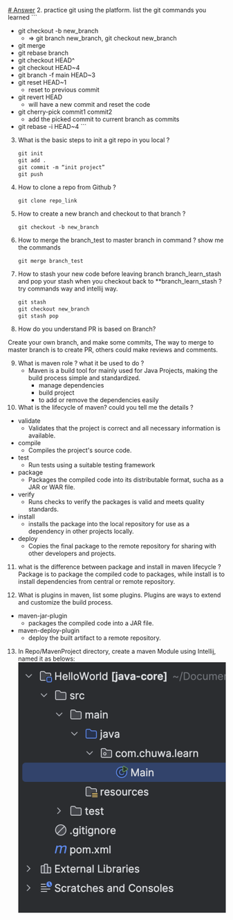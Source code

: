 [# Answer](#Answer)
2. practice git using the platform. list the git commands you learned
    ```
   - git checkout -b new_branch
     - => git branch new_branch, git checkout new_branch
   - git merge
   - git rebase branch
   - git checkout HEAD^
   - git checkout HEAD~4
   - git branch -f main HEAD~3
   - git reset HEAD~1 
     - reset to previous commit
   - git revert HEAD 
     - will have a new commit and reset the code
   - git cherry-pick commit1 commit2
     - add the picked commit to current branch as commits
   - git rebase -i HEAD~4
    ```
3.  What is the basic steps to init a git repo in you local ?
    ```
    git init
    git add .
    git commit -m “init project”
    git push
    ```
4.  How to clone a repo from Github ?
    ```
    git clone repo_link
    ```
5.  How to create a new branch and checkout to that branch ?
    ```
    git checkout -b new_branch
    ```
6.  How to merge the branch_test to master branch in command ? show me the commands
    ```
    git merge branch_test
    ```
7.  How to stash your new code before leaving branch branch_learn_stash and pop your stash when you
    checkout back to **branch_learn_stash ? try commands way and intellij way.
    ```
    git stash
    git checkout new_branch
    git stash pop
    ```
   8.  How do you understand PR is based on Branch?
    
   Create your own branch,  and make some commits, 
   The way to merge to master branch is to create PR, others could make reviews and comments.  
    
9.  What is maven role ? what it be used to do ?
    - Maven is a build tool for mainly used for Java Projects, making the build process simple and standardized.
      - manage dependencies
      - build project   
      - to add or remove the dependencies easily
10.  What is the lifecycle of maven? could you tell me the details ?
- validate
  - Validates that the project is correct and all necessary information is available.   
- compile
  - Compiles the project's source code.
- test
  - Run tests using a suitable testing framework
- package
  - Packages the compiled code into its distributable format, sucha as a JAR or WAR file.
- verify
  - Runs checks to verify the packages is valid and meets quality standards.
- install
  - installs the package into the local repository for use as a dependency in other projects locally.
- deploy
  - Copies the final package to the remote repository for sharing with other developers and projects.

11.  what is the difference between package and install in maven lifecycle ?   
    Package is to package the compiled code to packages, while install is to install dependencies from central or remote repository.

12.  What is plugins in maven, list some plugins.
     Plugins are ways to extend and customize the build process.   
- maven-jar-plugin
  - packages the compiled code into a JAR file.   
- maven-deploy-plugin
  - deploy the built artifact to a remote repository.
    
       
13.  In Repo/MavenProject directory, create a maven Module using Intellij, named it as belows:
    ![Q13.png](Q13.png)